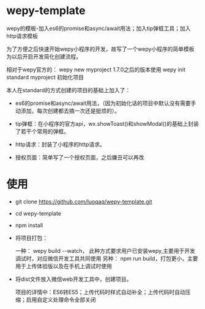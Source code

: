 # wepy-template

wepy的模板-加入es6的promise和async/await用法；加入tip弹框工具；加入http请求模板

为了方便之后快速开始wepy小程序的开发，故写了一个wepy小程序的简单模板为以后开启开发简化创建流程。

相对于wepy官方的：
wepy new myproject
1.7.0之后的版本使用 wepy init standard myproject 初始化项目



本人在standard的方式创建的项目的基础上加入了：

 - es6的promise和async/await用法，（因为初始化话的项目中默认没有需要手动添加，每次创建都去搞一次还是挺烦的）。
 
 - tip弹框：在小程序的官方api，wx.showToast()和showModal()的基础上封装了若干个常用的弹框。
 
 - http请求：封装了小程序的http请求。
 
 - 授权页面：简单写了一个授权页面，之后嫌丑可以再改
 
 
 
# 使用
 - git clone https://github.com/luoqaq/wepy-template.git
 
 - cd wepy-template
 
 - npm install
 
 - 将项目打包：
    
     一种： wepy build --watch， 此种方式要求用户已安装wepy,主要用于开发调试时，对应微信开发工具共同使用 
     另种： npm run build，打包更小，主要用于上传体验版以及在手机上调试时使用
    
 - 将dist文件放入微信web开发工具中，创建项目。
   
     项目的详情中：ES6转ES5；上传代码时样式自动补全；上传代码时自动压缩；启用自定义处理命令全部关闭
